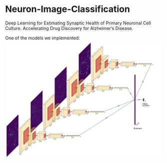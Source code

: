 # Neuron-Image-Classification
Deep Learning for Estimating Synaptic Health of Primary Neuronal Cell Culture.
Accelerating Drug Discovery for Alzheimer’s Disease.

One of the models we implemented:
![Stacked ResNet](figures/Stacked_ResNet.jpg)
